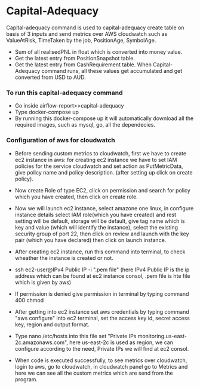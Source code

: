 # Capital-Adequacy
Capital-adequacy command is used to capital-adequacy create table on basis of 3 inputs and send  metrics over AWS cloudwatch such as ValueAtRisk, TimeTaken by the job, PositionAge, SymbolAge.
* Sum of all realisedPNL in float which is converted into money value.
* Get the latest entry from PositionSnapshot table.
* Get the latest entry from CashRequirement table.
When Capital-Adequacy command runs, all these values get accumulated and get converted from USD to AUD.
### To run this capital-adequacy command
* Go inside airflow-report>>capital-adequacy
* Type docker-compose up
* By running this docker-compose up it will automatically download all the required images, such as mysql, go, all the dependecies.	
### Configuration of aws for cloudwatch
* Before sending custom metrics to cloudwatch, first we have to create ec2 instance in aws:
for creating ec2 instance we have to set IAM policies for the service cloudwatch and set action as PutMetricData, give policy name and policy description. (after setting up click on create policy).

* Now create Role of type EC2, click on permission and search for policy which you have created, then click on create role.

* Now we will launch ec2 instance, select amazone one linux, in configure instance details select IAM role(which you have created) and rest setting will be default, storage will be default, give tag name which is key and value (which will identify the instance), select the existing security group of port 22, then click on review and launch with the key pair (which you have declared) then click on launch instance.

* After creating ec2 instance, run this command into terminal, to check wheather the instance is created or not.
* ssh ec2-user@IPv4 Public IP -i ".pem file" (here IPv4 Public IP is the ip address which can be found at ec2 instance consol, .pem file is hte file which is given by aws)
* If permission is denied give permission in terminal by typing command 400 chmod
* After getting into ec2 instance set aws credentials by typing command "aws configure" into ec2 terminal, set the access key id, secret access key, region and output format.
* Type nano /etc/hosts into this file set "Private IPs monitoring.us-east-2c.amazonaws.com", here us-east-2c is used as region, we can configure according to the need, Private IPs we will find at ec2 consol.
* When code is executed successfully, to see metrics over cloudwatch, login to aws, go to cloudwatch, in cloudwatch panel go to Metrics and here we can see all the custom metrics which are send from the program.
	
